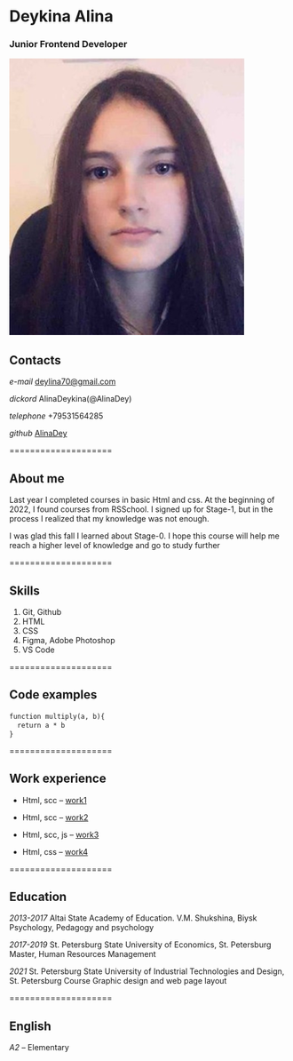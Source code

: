 # **Deykina Alina**

### Junior Frontend Developer

![Deykina Alina](me.jpg "Deykina Alina")

## **Contacts**

*e-mail* deylina70@gmail.com

*dickord* AlinaDeykina(@AlinaDey)

*telephone* +79531564285

*github* [AlinaDey](https://github.com/AlinaDey "AlinaDey")

====================

## **About me**

Last year I completed courses in basic Html and css. At the beginning of 2022, I found courses from RSSchool. I signed up for Stage-1, but in the process I realized that my knowledge was not enough. 

I was glad this fall I learned about Stage-0. I hope this course will help me reach a higher level of knowledge and go to study further

====================

## **Skills**

1. Git, Github
2. HTML   
3. CSS
4. Figma, Adobe Photoshop
5. VS Code

====================

## **Code examples**

```
function multiply(a, b){
  return a * b
}

```
====================

## **Work experience**

* Html, scc – [work1](https://github.com/AlinaDey/work1 "work1")

* Html, scc –  [work2](https://github.com/AlinaDey/work2 "work2")

* Html, scc, js –  [work3](https://github.com/AlinaDey/work3 "work3")

* Html, css –  [work4](https://github.com/AlinaDey/work4 "work4")

====================

## **Education**

*2013-2017* Altai State Academy of Education. V.M. Shukshina, Biysk
Psychology, Pedagogy and psychology

*2017-2019* St. Petersburg State University of Economics, St. Petersburg
Master, Human Resources Management

*2021* St. Petersburg State University of Industrial Technologies and Design, St. Petersburg
Course Graphic design and web page layout

====================

## **English**

*A2* – Elementary


